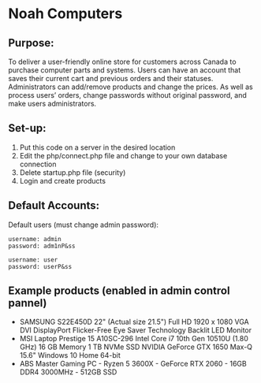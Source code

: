 # Noah Computers

## Purpose:
To deliver a user-friendly online store for customers across Canada to purchase computer parts and systems. Users can have an account that saves their current cart and previous orders and their statuses. Administrators can add/remove products and change the prices. As well as process users’ orders, change passwords without original password, and make users administrators.

## Set-up:
1. Put this code on a server in the desired location
2. Edit the php/connect.php file and change to your own database connection
3. Delete startup.php file (security)
4. Login and create products

## Default Accounts:

Default users (must change admin password):

    username: admin
    password: adm1nP&ss

    username: user
    password: userP&ss

## Example products (enabled in admin control pannel)

- SAMSUNG S22E450D 22" (Actual size 21.5") Full HD 1920 x 1080 VGA DVI DisplayPort Flicker-Free Eye Saver Technology Backlit LED Monitor
- MSI Laptop Prestige 15 A10SC-296 Intel Core i7 10th Gen 10510U (1.80 GHz) 16 GB Memory 1 TB NVMe SSD NVIDIA GeForce GTX 1650 Max-Q 15.6" Windows 10 Home 64-bit
- ABS Master Gaming PC - Ryzen 5 3600X - GeForce RTX 2060 - 16GB DDR4 3000MHz - 512GB SSD
